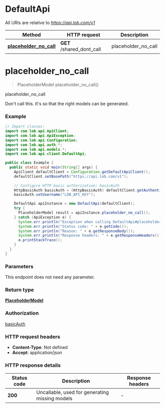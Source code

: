# DefaultApi

All URIs are relative to *https://api.lob.com/v1*

Method | HTTP request | Description
------------- | ------------- | -------------
[**placeholder_no_call**](DefaultApi.md#placeholder_no_call) | **GET** /shared_dont_call | placeholder_no_call


<a name="placeholder_no_call"></a>
# **placeholder_no_call**
> PlaceholderModel placeholder_no_call()

placeholder_no_call

Don&#39;t call this. It&#39;s so that the right models can be generated.

### Example
```java
// Import classes:
import com.lob.api.ApiClient;
import com.lob.api.ApiException;
import com.lob.api.Configuration;
import com.lob.api.auth.*;
import com.lob.api.models.*;
import com.lob.api.client.DefaultApi;

public class Example {
  public static void main(String[] args) {
    ApiClient defaultClient = Configuration.getDefaultApiClient();
    defaultClient.setBasePath("https://api.lob.com/v1");
    
    // Configure HTTP basic authorization: basicAuth
    HttpBasicAuth basicAuth = (HttpBasicAuth) defaultClient.getAuthentication("basicAuth");
    basicAuth.setUsername("LOB_API_KEY");

    DefaultApi apiInstance = new DefaultApi(defaultClient);
    try {
      PlaceholderModel result = apiInstance.placeholder_no_call();
    } catch (ApiException e) {
      System.err.println("Exception when calling DefaultApi#placeholder_no_call");
      System.err.println("Status code: " + e.getCode());
      System.err.println("Reason: " + e.getResponseBody());
      System.err.println("Response headers: " + e.getResponseHeaders());
      e.printStackTrace();
    }
  }
}
```

### Parameters
This endpoint does not need any parameter.

### Return type

[**PlaceholderModel**](PlaceholderModel.md)

### Authorization

[basicAuth](../README.md#basicAuth)

### HTTP request headers

 - **Content-Type**: Not defined
 - **Accept**: application/json

### HTTP response details
| Status code | Description | Response headers |
|-------------|-------------|------------------|
**200** | Uncallable, used for generating missing models |  -  |

